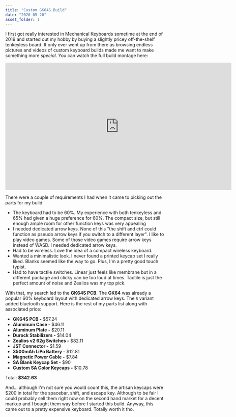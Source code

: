 ```yaml
---
title: "Custom GK64S Build"
date: "2020-05-20"
asset_folder: 1
---
```


I first got really interested in Mechanical Keyboards sometime at the end of 2019 and started out my hobby by buying a slightly pricey off-the-shelf tenkeyless board. It only ever went up from there as browsing endless pictures and videos of custom keyboard builds made me want to make something more *special*. You can watch the full build montage here: 

<iframe src='https://www.youtube.com/embed/bAM-kNomsZ0' width='711' height='400' frameborder='0' webkitAllowFullScreen mozallowfullscreen allowFullScreen></iframe>

There were a couple of requirements I had when it came to picking out the parts for my build:

- The keyboard had to be 60%. My experience with both tenkeyless and 65% had given a huge preference for 60%. The compact size, but still enough ample room for other function keys was very appealing
- I needed dedicated arrow keys. None of this "the shift and ctrl could function as pseudo arrow keys if you switch to a different layer". I like to play video games. Some of those video games require arrow keys instead of WASD. I needed dedicated arrow keys.
- Had to be wireless. Love the idea of a compact wireless keyboard.
- Wanted a minimalistic look. I never found a printed keycap set I really liked. Blanks seemed like the way to go. Plus, I'm a pretty good touch typist.
- Had to have tactile switches. Linear just feels like membrane but in a different package and clicky can be too loud at times. Tactile is just the perfect amount of noise and Zealios was my top pick.

With that, my search led to the **GK64S PCB**. The **GK64** was already a popular 60% keyboard layout with dedicated arrow keys. The `S` variant added bluetooth support. Here is the rest of my parts list along with associated price:

- **GK64S PCB -** $57.24
- **Aluminum Case -** $46.11
- **Aluminum Plate -** $20.11
- **Durock Stabilizers -** $14.04
- **Zealios v2 62g Switches -** $82.11
- **JST Connector -** $1.59
- **3500mAh LiPo Battery -** $12.81
- **Magnetic Power Cable -** $7.84
- **SA Blank Keycap Set -** $90
- **Custom SA Color Keycaps -** $10.78

Total: **$342.63**

And... although I'm not sure you would count this, the artisan keycaps were $200 in total for the spacebar, shift, and escape key. Although to be fair I could probably sell them right now on the second hand market for a decent markup and I bought them way before I started this build. Anyway, this came out to a pretty expensive keyboard. Totally worth it tho.